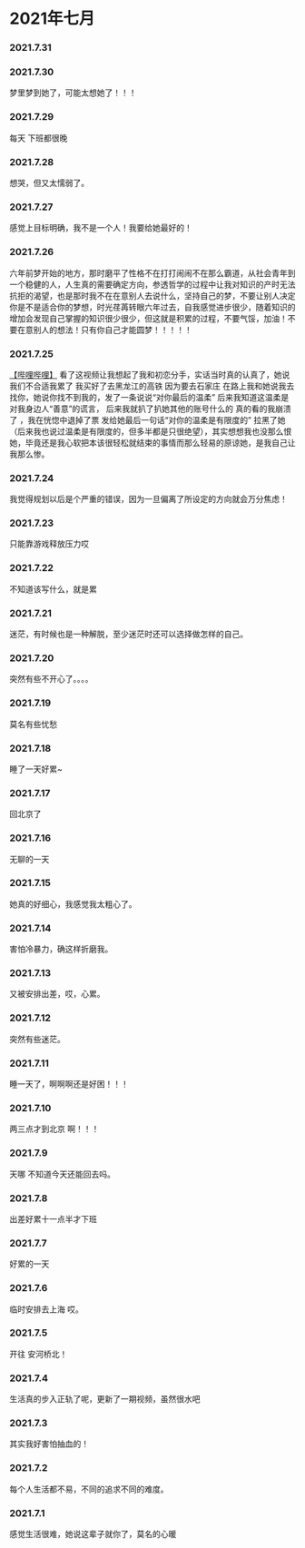 # 2021年七月
### 2021.7.31
### 2021.7.30
梦里梦到她了，可能太想她了！！！
### 2021.7.29
每天 下班都很晚 
### 2021.7.28
想哭，但又太懦弱了。
### 2021.7.27
感觉上目标明确，我不是一个人！我要给她最好的！
### 2021.7.26
六年前梦开始的地方，那时磨平了性格不在打打闹闹不在那么霸道，从社会青年到一个稳健的人，人生真的需要确定方向，参透哲学的过程中让我对知识的产时无法抗拒的渴望，也是那时我不在在意别人去说什么，坚持自己的梦，不要让别人决定你是不是适合你的梦想，时光荏苒转眼六年过去，自我感觉进步很少，随着知识的增加会发现自己掌握的知识很少很少，但这就是积累的过程，不要气馁，加油！不要在意别人的想法！只有你自己才能圆梦！！！！！
### 2021.7.25
[【哔哩哔哩】](https://www.bilibili.com/video/BV1Fq4y1x72D) 看了这视频让我想起了我和初恋分手，实话当时真的认真了，她说我们不合适我累了 我买好了去黑龙江的高铁 因为要去石家庄 在路上我和她说我去找你，她说你找不到我的，发了一条说说“对你最后的温柔” 后来我知道这温柔是对我身边人“善意”的谎言， 后来我就扒了扒她其他的账号什么的 真的看的我崩溃了 ，我在恍惚中退掉了票 发给她最后一句话“对你的温柔是有限度的” 拉黑了她  （后来我也说过温柔是有限度的，但多半都是只很绝望），其实想想我也没那么恨她，毕竟还是我心软把本该很轻松就结束的事情而那么轻易的原谅她，是我自己让我那么惨。
### 2021.7.24
我觉得规划以后是个严重的错误，因为一旦偏离了所设定的方向就会万分焦虑！
### 2021.7.23
只能靠游戏释放压力哎
### 2021.7.22
不知道该写什么，就是累
### 2021.7.21
迷茫，有时候也是一种解脱，至少迷茫时还可以选择做怎样的自己。
### 2021.7.20
突然有些不开心了。。。。
### 2021.7.19
莫名有些忧愁
### 2021.7.18
睡了一天好累~
### 2021.7.17
回北京了
### 2021.7.16
无聊的一天
### 2021.7.15
她真的好细心，我感觉我太粗心了。
### 2021.7.14
害怕冷暴力，确这样折磨我。
### 2021.7.13
又被安排出差，哎，心累。
### 2021.7.12
突然有些迷茫。
### 2021.7.11
睡一天了，啊啊啊还是好困！！！
### 2021.7.10
两三点才到北京 啊！！！
### 2021.7.9
天哪 不知道今天还能回去吗。
### 2021.7.8
出差好累十一点半才下班
### 2021.7.7
好累的一天
### 2021.7.6
临时安排去上海 哎。
### 2021.7.5
开往 安河桥北！
### 2021.7.4
生活真的步入正轨了呢，更新了一期视频，虽然很水吧
### 2021.7.3
其实我好害怕抽血的！
### 2021.7.2
每个人生活都不易，不同的追求不同的难度。
### 2021.7.1
感觉生活很难，她说这辈子就你了，莫名的心暖

